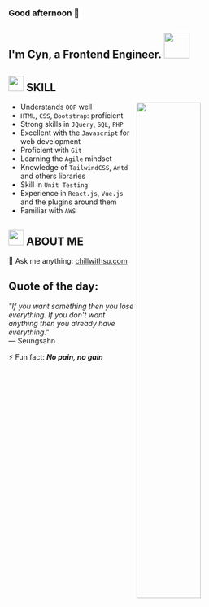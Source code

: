 ### Good afternoon 👋
<h2>I'm Cyn, a Frontend Engineer. <img src="https://media.giphy.com/media/mGcNjsfWAjY5AEZNw6/giphy.gif" width="50"></h2>

## <img src="https://emojis.slackmojis.com/emojis/images/1588315024/8823/hyperkitty.gif?1588315024" width="30" /> SKILL
<a href="https://metrics.lecoq.io/ouuan?template=classic"><img align="right" width="50%" src="https://github-readme-stats.vercel.app/api?username=Kenini1805&show_icons=true&theme=synthwave"></a>

- Understands <code>OOP</code> well
- <code>HTML</code>, <code>CSS</code>, <code>Bootstrap</code>: proficient
- Strong skills in <code>JQuery</code>, <code>SQL</code>, <code>PHP</code>
- Excellent with the <code>Javascript</code> for web development
- Proficient with <code>Git</code>
- Learning the <code>Agile</code> mindset
- Knowledge of <code>TailwindCSS</code>, <code>Antd</code> and others libraries
- Skill in <code>Unit Testing</code>
- Experience in <code>React.js</code>, <code>Vue.js</code> and the plugins around them
- Familiar with <code>AWS</code>



## <img src="https://i.imgur.com/g4uAchW.gif" width="30" /> ABOUT ME
💬 Ask me anything: <a href="https://chillwithsu.com/">chillwithsu.com</a>
## Quote of the day:
<em>&quot;If you want something then you lose everything. If you don't want anything then you already have everything.&quot;</em> <br>
— Seungsahn

⚡ Fun fact: <em><strong>No pain, no gain</strong></em>
